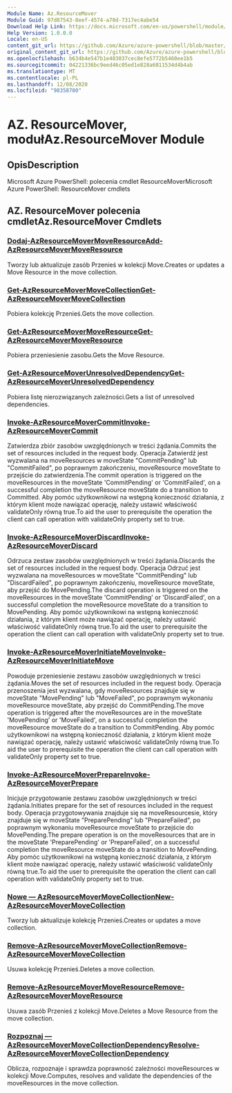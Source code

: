 ```yaml
---
Module Name: Az.ResourceMover
Module Guid: 97d87543-8eef-4574-a70d-7317ec4abe54
Download Help Link: https://docs.microsoft.com/en-us/powershell/module/az.resourcemover
Help Version: 1.0.0.0
Locale: en-US
content_git_url: https://github.com/Azure/azure-powershell/blob/master/src/ResourceMover/help/Az.ResourceMover.md
original_content_git_url: https://github.com/Azure/azure-powershell/blob/master/src/ResourceMover/help/Az.ResourceMover.md
ms.openlocfilehash: b634b4e547b1e483037cec8efe5772b5460ee1b5
ms.sourcegitcommit: 04221336bc9eed46c05ed1e828a6811534d4b4ab
ms.translationtype: MT
ms.contentlocale: pl-PL
ms.lasthandoff: 12/08/2020
ms.locfileid: "98358780"
---
```

# <span data-ttu-id="29786-101">AZ. ResourceMover, moduł</span><span class="sxs-lookup"><span data-stu-id="29786-101">Az.ResourceMover Module</span></span>
## <span data-ttu-id="29786-102">Opis</span><span class="sxs-lookup"><span data-stu-id="29786-102">Description</span></span>
<span data-ttu-id="29786-103">Microsoft Azure PowerShell: polecenia cmdlet ResourceMover</span><span class="sxs-lookup"><span data-stu-id="29786-103">Microsoft Azure PowerShell: ResourceMover cmdlets</span></span>

## <span data-ttu-id="29786-104">AZ. ResourceMover polecenia cmdlet</span><span class="sxs-lookup"><span data-stu-id="29786-104">Az.ResourceMover Cmdlets</span></span>
### [<span data-ttu-id="29786-105">Dodaj-AzResourceMoverMoveResource</span><span class="sxs-lookup"><span data-stu-id="29786-105">Add-AzResourceMoverMoveResource</span></span>](Add-AzResourceMoverMoveResource.md)
<span data-ttu-id="29786-106">Tworzy lub aktualizuje zasób Przenieś w kolekcji Move.</span><span class="sxs-lookup"><span data-stu-id="29786-106">Creates or updates a Move Resource in the move collection.</span></span>

### [<span data-ttu-id="29786-107">Get-AzResourceMoverMoveCollection</span><span class="sxs-lookup"><span data-stu-id="29786-107">Get-AzResourceMoverMoveCollection</span></span>](Get-AzResourceMoverMoveCollection.md)
<span data-ttu-id="29786-108">Pobiera kolekcję Przenieś.</span><span class="sxs-lookup"><span data-stu-id="29786-108">Gets the move collection.</span></span>

### [<span data-ttu-id="29786-109">Get-AzResourceMoverMoveResource</span><span class="sxs-lookup"><span data-stu-id="29786-109">Get-AzResourceMoverMoveResource</span></span>](Get-AzResourceMoverMoveResource.md)
<span data-ttu-id="29786-110">Pobiera przeniesienie zasobu.</span><span class="sxs-lookup"><span data-stu-id="29786-110">Gets the Move Resource.</span></span>

### [<span data-ttu-id="29786-111">Get-AzResourceMoverUnresolvedDependency</span><span class="sxs-lookup"><span data-stu-id="29786-111">Get-AzResourceMoverUnresolvedDependency</span></span>](Get-AzResourceMoverUnresolvedDependency.md)
<span data-ttu-id="29786-112">Pobiera listę nierozwiązanych zależności.</span><span class="sxs-lookup"><span data-stu-id="29786-112">Gets a list of unresolved dependencies.</span></span>

### [<span data-ttu-id="29786-113">Invoke-AzResourceMoverCommit</span><span class="sxs-lookup"><span data-stu-id="29786-113">Invoke-AzResourceMoverCommit</span></span>](Invoke-AzResourceMoverCommit.md)
<span data-ttu-id="29786-114">Zatwierdza zbiór zasobów uwzględnionych w treści żądania.</span><span class="sxs-lookup"><span data-stu-id="29786-114">Commits the set of resources included in the request body.</span></span>
<span data-ttu-id="29786-115">Operacja Zatwierdź jest wyzwalana na moveResources w moveState "CommitPending" lub "CommitFailed", po poprawnym zakończeniu, moveResource moveState to przejście do zatwierdzenia.</span><span class="sxs-lookup"><span data-stu-id="29786-115">The commit operation is triggered on the moveResources in the moveState 'CommitPending' or 'CommitFailed', on a successful completion the moveResource moveState do a transition to Committed.</span></span>
<span data-ttu-id="29786-116">Aby pomóc użytkownikowi na wstępną konieczność działania, z którym klient może nawiązać operację, należy ustawić właściwość validateOnly równą true.</span><span class="sxs-lookup"><span data-stu-id="29786-116">To aid the user to prerequisite the operation the client can call operation with validateOnly property set to true.</span></span>

### [<span data-ttu-id="29786-117">Invoke-AzResourceMoverDiscard</span><span class="sxs-lookup"><span data-stu-id="29786-117">Invoke-AzResourceMoverDiscard</span></span>](Invoke-AzResourceMoverDiscard.md)
<span data-ttu-id="29786-118">Odrzuca zestaw zasobów uwzględnionych w treści żądania.</span><span class="sxs-lookup"><span data-stu-id="29786-118">Discards the set of resources included in the request body.</span></span>
<span data-ttu-id="29786-119">Operacja Odrzuć jest wyzwalana na moveResources w moveState "CommitPending" lub "DiscardFailed", po poprawnym zakończeniu, moveResource moveState, aby przejść do MovePending.</span><span class="sxs-lookup"><span data-stu-id="29786-119">The discard operation is triggered on the moveResources in the moveState 'CommitPending' or 'DiscardFailed', on a successful completion the moveResource moveState do a transition to MovePending.</span></span>
<span data-ttu-id="29786-120">Aby pomóc użytkownikowi na wstępną konieczność działania, z którym klient może nawiązać operację, należy ustawić właściwość validateOnly równą true.</span><span class="sxs-lookup"><span data-stu-id="29786-120">To aid the user to prerequisite the operation the client can call operation with validateOnly property set to true.</span></span>

### [<span data-ttu-id="29786-121">Invoke-AzResourceMoverInitiateMove</span><span class="sxs-lookup"><span data-stu-id="29786-121">Invoke-AzResourceMoverInitiateMove</span></span>](Invoke-AzResourceMoverInitiateMove.md)
<span data-ttu-id="29786-122">Powoduje przeniesienie zestawu zasobów uwzględnionych w treści żądania.</span><span class="sxs-lookup"><span data-stu-id="29786-122">Moves the set of resources included in the request body.</span></span>
<span data-ttu-id="29786-123">Operacja przenoszenia jest wyzwalana, gdy moveResources znajduje się w moveState "MovePending" lub "MoveFailed", po poprawnym wykonaniu moveResource moveState, aby przejść do CommitPending.</span><span class="sxs-lookup"><span data-stu-id="29786-123">The move operation is triggered after the moveResources are in the moveState 'MovePending' or 'MoveFailed', on a successful completion the moveResource moveState do a transition to CommitPending.</span></span>
<span data-ttu-id="29786-124">Aby pomóc użytkownikowi na wstępną konieczność działania, z którym klient może nawiązać operację, należy ustawić właściwość validateOnly równą true.</span><span class="sxs-lookup"><span data-stu-id="29786-124">To aid the user to prerequisite the operation the client can call operation with validateOnly property set to true.</span></span>

### [<span data-ttu-id="29786-125">Invoke-AzResourceMoverPrepare</span><span class="sxs-lookup"><span data-stu-id="29786-125">Invoke-AzResourceMoverPrepare</span></span>](Invoke-AzResourceMoverPrepare.md)
<span data-ttu-id="29786-126">Inicjuje przygotowanie zestawu zasobów uwzględnionych w treści żądania.</span><span class="sxs-lookup"><span data-stu-id="29786-126">Initiates prepare for the set of resources included in the request body.</span></span>
<span data-ttu-id="29786-127">Operacja przygotowywania znajduje się na moveResourcesie, który znajduje się w moveState "PreparePending" lub "PrepareFailed", po poprawnym wykonaniu moveResource moveState to przejście do MovePending.</span><span class="sxs-lookup"><span data-stu-id="29786-127">The prepare operation is on the moveResources that are in the moveState 'PreparePending' or 'PrepareFailed', on a successful completion the moveResource moveState do a transition to MovePending.</span></span>
<span data-ttu-id="29786-128">Aby pomóc użytkownikowi na wstępną konieczność działania, z którym klient może nawiązać operację, należy ustawić właściwość validateOnly równą true.</span><span class="sxs-lookup"><span data-stu-id="29786-128">To aid the user to prerequisite the operation the client can call operation with validateOnly property set to true.</span></span>

### [<span data-ttu-id="29786-129">Nowe — AzResourceMoverMoveCollection</span><span class="sxs-lookup"><span data-stu-id="29786-129">New-AzResourceMoverMoveCollection</span></span>](New-AzResourceMoverMoveCollection.md)
<span data-ttu-id="29786-130">Tworzy lub aktualizuje kolekcję Przenieś.</span><span class="sxs-lookup"><span data-stu-id="29786-130">Creates or updates a move collection.</span></span>

### [<span data-ttu-id="29786-131">Remove-AzResourceMoverMoveCollection</span><span class="sxs-lookup"><span data-stu-id="29786-131">Remove-AzResourceMoverMoveCollection</span></span>](Remove-AzResourceMoverMoveCollection.md)
<span data-ttu-id="29786-132">Usuwa kolekcję Przenieś.</span><span class="sxs-lookup"><span data-stu-id="29786-132">Deletes a move collection.</span></span>

### [<span data-ttu-id="29786-133">Remove-AzResourceMoverMoveResource</span><span class="sxs-lookup"><span data-stu-id="29786-133">Remove-AzResourceMoverMoveResource</span></span>](Remove-AzResourceMoverMoveResource.md)
<span data-ttu-id="29786-134">Usuwa zasób Przenieś z kolekcji Move.</span><span class="sxs-lookup"><span data-stu-id="29786-134">Deletes a Move Resource from the move collection.</span></span>

### [<span data-ttu-id="29786-135">Rozpoznaj — AzResourceMoverMoveCollectionDependency</span><span class="sxs-lookup"><span data-stu-id="29786-135">Resolve-AzResourceMoverMoveCollectionDependency</span></span>](Resolve-AzResourceMoverMoveCollectionDependency.md)
<span data-ttu-id="29786-136">Oblicza, rozpoznaje i sprawdza poprawność zależności moveResources w kolekcji Move.</span><span class="sxs-lookup"><span data-stu-id="29786-136">Computes, resolves and validate the dependencies of the moveResources in the move collection.</span></span>


